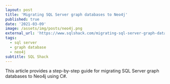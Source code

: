 ```yaml
---
layout: post
title: 'Migrating SQL Server graph databases to Neo4j'
published: true
date: '2021-03-09'
image: /assets/img/posts/neo4j.png
external_url: 'https://www.sqlshack.com/migrating-sql-server-graph-databases-to-neo4j/'
tags:
  - sql server
  - graph database
  - neo4j
subtitle: SQL Shack
---
```

This article provides a step-by-step guide for migrating SQL Server graph databases to Neo4j using C#.
